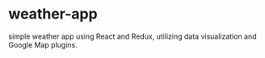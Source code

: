 # weather-app

simple weather app using React and Redux, utilizing data visualization 
and Google Map plugins.